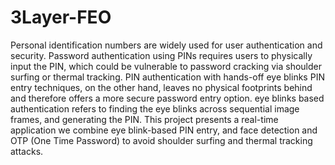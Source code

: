 # 3Layer-FEO

Personal identification numbers are widely used for user authentication and security. Password
authentication using PINs requires users to physically input the PIN, which could be vulnerable
to password cracking via shoulder surfing or thermal tracking. PIN authentication with hands-off
eye blinks PIN entry techniques, on the other hand, leaves no physical footprints behind and
therefore offers a more secure password entry option. eye blinks based authentication refers to
finding the eye blinks across sequential image frames, and generating the PIN. This project
presents a real-time application we combine eye blink-based PIN entry, and face detection and
OTP (One Time Password) to avoid shoulder surfing and thermal tracking attacks.
